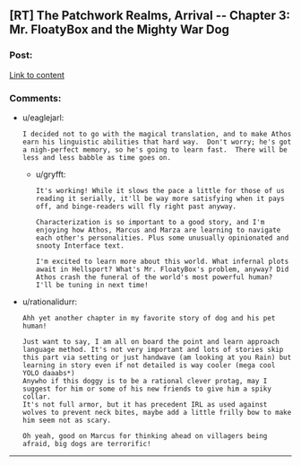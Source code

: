 ## [RT] The Patchwork Realms, Arrival -- Chapter 3: Mr. FloatyBox and the Mighty War Dog

### Post:

[Link to content](https://www.royalroad.com/fiction/30636/the-patchwork-realms-arrival/chapter/468328/chapter-3-mr-floatybox-and-the-mighty-war-dog)

### Comments:

- u/eaglejarl:
  ```
  I decided not to go with the magical translation, and to make Athos earn his linguistic abilities that hard way.  Don't worry; he's got a nigh-perfect memory, so he's going to learn fast.  There will be less and less babble as time goes on.
  ```

  - u/gryfft:
    ```
    It's working! While it slows the pace a little for those of us reading it serially, it'll be way more satisfying when it pays off, and binge-readers will fly right past anyway.

    Characterization is so important to a good story, and I'm enjoying how Athos, Marcus and Marza are learning to navigate each other's personalities. Plus some unusually opinionated and snooty Interface text.

    I'm excited to learn more about this world. What infernal plots await in Hellsport? What's Mr. FloatyBox's problem, anyway? Did Athos crash the funeral of the world's most powerful human? I'll be tuning in next time!
    ```

- u/rationalidurr:
  ```
  Ahh yet another chapter in my favorite story of dog and his pet human!

  Just want to say, I am all on board the point and learn approach language method. It's not very important and lots of stories skip this part via setting or just handwave (am looking at you Rain) but learning in story even if not detailed is way cooler (mega cool YOLO daaabs*)
  Anywho if this doggy is to be a rational clever protag, may I suggest for him or some of his new friends to give him a spiky collar. 
  It's not full armor, but it has precedent IRL as used against wolves to prevent neck bites, maybe add a little frilly bow to make him seem not as scary.

  Oh yeah, good on Marcus for thinking ahead on villagers being afraid, big dogs are terrorific!
  ```

---

